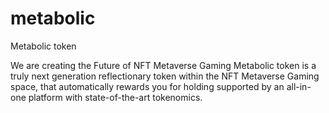 # metabolic
Metabolic token

We are creating the Future of NFT Metaverse Gaming
Metabolic token is a truly next generation reflectionary token within the NFT Metaverse Gaming space, that automatically rewards you for holding supported by an all-in-one platform with state-of-the-art tokenomics. 
